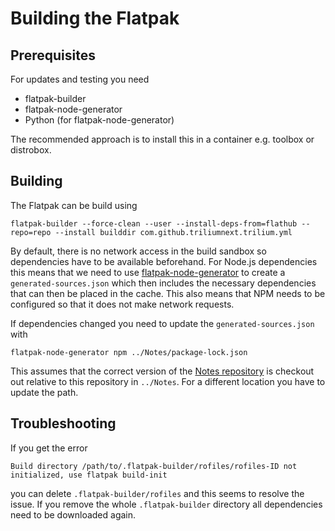# Building the Flatpak

## Prerequisites

For updates and testing you need

* flatpak-builder
* flatpak-node-generator
* Python (for flatpak-node-generator)

The recommended approach is to install this in a container e.g. toolbox or distrobox.

## Building

The Flatpak can be build using

```
flatpak-builder --force-clean --user --install-deps-from=flathub --repo=repo --install builddir com.github.triliumnext.trilium.yml
```

By default, there is no network access in the build sandbox so dependencies have to be available beforehand.
For Node.js dependencies this means that we need to use
[flatpak-node-generator](https://github.com/flatpak/flatpak-builder-tools/tree/master/node) to create a `generated-sources.json`
which then includes the necessary dependencies that can then be placed in the cache. This also means that
NPM needs to be configured so that it does not make network requests.

If dependencies changed you need to update the `generated-sources.json` with

```
flatpak-node-generator npm ../Notes/package-lock.json
```

This assumes that the correct version of the [Notes repository](https://github.com/TriliumNext/Notes) is checkout out relative
to this repository in `../Notes`. For a different location you have to update the path.

## Troubleshooting

If you get the error

```
Build directory /path/to/.flatpak-builder/rofiles/rofiles-ID not initialized, use flatpak build-init
```

you can delete `.flatpak-builder/rofiles` and this seems to resolve the issue. If you remove
the whole `.flatpak-builder` directory all dependencies need to be downloaded again.